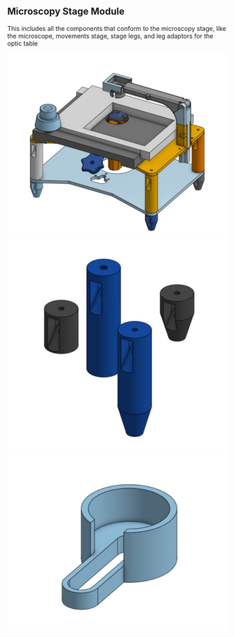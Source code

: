 ## Microscopy Stage Module

This includes all the components that conform to the microscopy stage, like the microscope, movements stage, stage legs, and leg adaptors for the optic table

<img src="Stage_render.jpg" width="600"> 
<img src="Stage_legs.jpg" width="600"> 
<img src="Stage_adaptor.jpg" width="600"> 
